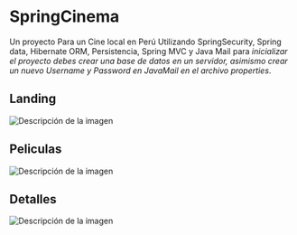# SpringCinema
Un proyecto Para un Cine local en Perú Utilizando SpringSecurity, Spring data, Hibernate ORM, Persistencia, Spring MVC y Java Mail para *inicializar el proyecto debes crear una base de datos en un servidor, asimismo crear un nuevo Username y Password en JavaMail en el archivo properties*.

## Landing
<image src="imagenesReadme/imgReadme1.png" alt="Descripción de la imagen">
  
## Peliculas
<image src="imagenesReadme/imgReadme2.png" alt="Descripción de la imagen">

## Detalles
<image src="imagenesReadme/readme3.png" alt="Descripción de la imagen">
